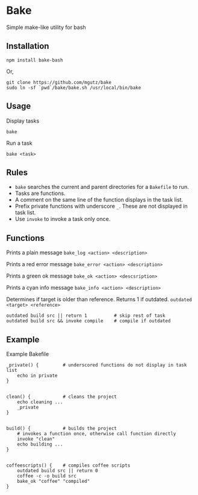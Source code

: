 # Bake

Simple make-like utility for bash


## Installation

    npm install bake-bash

Or,

    git clone https://github.com/mgutz/bake
    sudo ln -sf `pwd`/bake/bake.sh /usr/local/bin/bake

## Usage

Display tasks

    bake

Run a task

    bake <task>

## Rules

* `bake` searches the current and parent directories for a  `Bakefile` to run.
* Tasks are functions.
* A comment on the same line of the function displays in the task list.
* Prefix private functions with underscore `_`. These are not displayed in task list.
* Use `invoke` to invoke a task only once.


## Functions

Prints a plain message
`bake_log <action> <description>`

Prints a red error message
`bake_error <action> <description>`

Prints a green ok message
`bake_ok <action> <descsription>`

Prints a cyan info message
`bake_info <action> <description>`

Determines if target is older than reference. Returns 1 if outdated.
`outdated <target> <reference>`

    outdated build src || return 1          # skip rest of task
    outdated build src && invoke compile    # compile if outdated



## Example

Example Bakefile

    _private() {         # underscored functions do not display in task list
        echo in private
    }


    clean() {            # cleans the project
        echo cleaning ...
        _private
    }


    build() {            # builds the project
        # invokes a function once, otherwise call function directly
        invoke "clean"
        echo building ...
    }


    coffeescripts() {    # compiles coffee scripts
        outdated build src || return 0
        coffee -c -o build src
        bake_ok "coffee" "compiled"
    }
